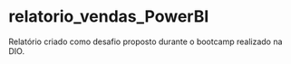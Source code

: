 # relatorio_vendas_PowerBI
Relatório criado como desafio proposto durante o bootcamp realizado na DIO.

